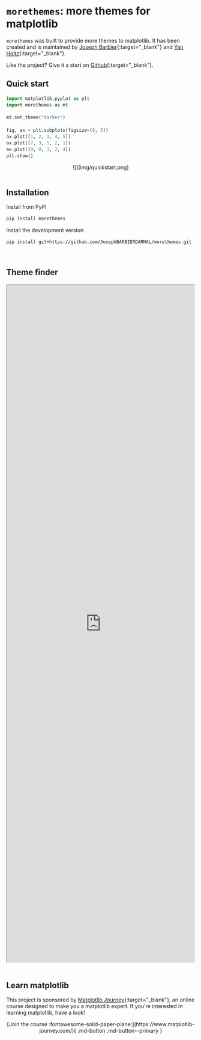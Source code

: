 # `morethemes`: more themes for matplotlib

`morethemes` was built to provide more themes to matplotlib. It has been created and is maintained by [Joseph Barbier](https://www.barbierjoseph.com/){:target="\_blank"} and [Yan Holtz](https://www.yan-holtz.com/){:target="\_blank"}.

Like the project? Give it a start on [Github](https://github.com/JosephBARBIERDARNAL/morethemes){:target="\_blank"}.

## Quick start

```py
import matplotlib.pyplot as plt
import morethemes as mt

mt.set_theme("darker")

fig, ax = plt.subplots(figsize=(8, 5))
ax.plot([1, 2, 3, 4, 5])
ax.plot([7, 3, 5, 2, 1])
ax.plot([9, 0, 3, 2, 4])
plt.show()
```

<center>![](img/quickstart.png)</center>

<br>

## Installation

Install from PyPI

```bash
pip install morethemes
```

Install the development version

```bash
pip install git+https://github.com/JosephBARBIERDARNAL/morethemes.git
```

<br>

## Theme finder

<div style="width: 100%; display: flex; justify-content: center; margin-top: 20px;">
    <iframe
        title="Tool to find a color palette for a python chart"
        style="width: 120%; height: 1800px;"
        src="https://holtzy.github.io/dataviz-color-finder/"
    ></iframe>
</div>

<br>

## Learn matplotlib

This project is sponsored by [Matplotlib Journey](https://www.matplotlib-journey.com/){:target="\_blank"}, an online course designed to make you a matplotlib expert. If you're interested in learning matplotlib, have a look!

<center>[Join the course :fontawesome-solid-paper-plane:](https://www.matplotlib-journey.com/){ .md-button .md-button--primary  }</center>
